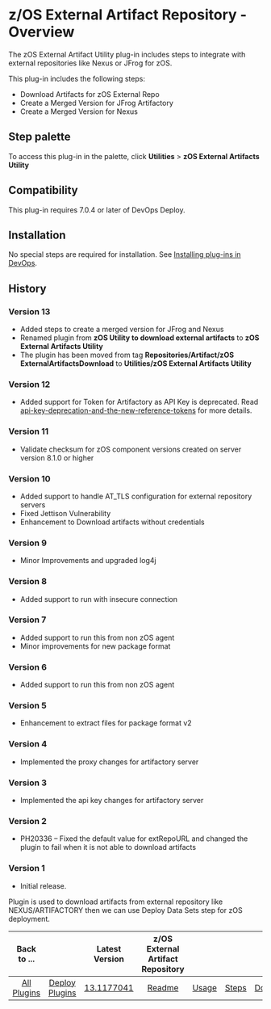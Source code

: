 # z/OS External Artifact Repository - Overview

The zOS External Artifact Utility plug-in includes steps to integrate with external repositories like Nexus or JFrog for zOS.

This plug-in includes the following steps:

* Download Artifacts for zOS External Repo
* Create a Merged Version for JFrog Artifactory
* Create a Merged Version for Nexus

## Step palette

To access this plug-in in the palette, click **Utilities** > **zOS External Artifacts Utility**

## Compatibility

This plug-in requires 7.0.4 or later of DevOps Deploy.

## Installation

No special steps are required for installation. See [Installing plug-ins in DevOps](https://community.ibm.com/community/user/wasdevops/blogs/laurel-dickson-bull1/2022/06/13/install-plugins "Installing plug-ins in DevOps").

## History

### Version 13

* Added steps to create a merged version for JFrog and Nexus
* Renamed plugin from **zOS Utility to download external artifacts** to **zOS External Artifacts Utility**
* The plugin has been moved from tag **Repositories/Artifact/zOS ExternalArtifactsDownload** to **Utilities/zOS External Artifacts Utility** 

### Version 12

* Added support for Token for Artifactory as API Key is deprecated.
Read [api-key-deprecation-and-the-new-reference-tokens](https://jfrog.com/help/r/platform-api-key-deprecation-and-the-new-reference-tokens/jfrog-s-legacy-of-api-keys) for more details.

### Version 11

* Validate checksum for zOS component versions created on server version 8.1.0 or higher

### Version 10

* Added support to handle AT_TLS configuration for external repository servers
* Fixed Jettison Vulnerability
* Enhancement to Download artifacts without credentials

### Version 9

* Minor Improvements and upgraded log4j

### Version 8

* Added support to run with insecure connection

### Version 7

* Added support to run this from non zOS agent
* Minor improvements for new package format

### Version 6

* Added support to run this from non zOS agent

### Version 5

* Enhancement to extract files for package format v2

### Version 4

* Implemented the proxy changes for artifactory server

### Version 3

* Implemented the api key changes for artifactory server

### Version 2

* PH20336 – Fixed the default value for extRepoURL and changed the plugin to fail when it is not able to download artifacts

### Version 1

* Initial release.

Plugin is used to download artifacts from external repository like NEXUS/ARTIFACTORY then we can use Deploy Data Sets step for zOS deployment.


|          Back to ...          |                                |                                                                  Latest Version                                                                   | z/OS External Artifact Repository |                   |                   |                           |
|:-----------------------------:|:------------------------------:|:-------------------------------------------------------------------------------------------------------------------------------------------------:|:---------------------------------:|:-----------------:|:-----------------:|:-------------------------:|
| [All Plugins](../../index.md) | [Deploy Plugins](../README.md) | [13.1177041](https://raw.githubusercontent.com/UrbanCode/IBM-UCD-PLUGINS/main/files/zOS-external-artifact-download/ucd-ExtArtRepo-13.1177041.zip) |        [Readme](README.md)        | [Usage](usage.md) | [Steps](steps.md) | [Downloads](downloads.md) |
